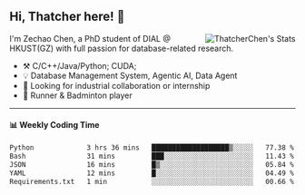 ## Hi, Thatcher here! :wave:

<img align="right" src="https://github-readme-stats.vercel.app/api?username=thatcherchen&title_color=333&text_color=777" alt="ThatcherChen's Stats" >

I'm Zechao Chen, a PhD student of DIAL @ HKUST(GZ) with full passion for database-related research.

- :hammer_and_pick:  C/C++/Java/Python; CUDA;
- :bulb:  Database Management System, Agentic AI, Data Agent
- :telescope:  Looking for industrial collaboration or internship
- :seedling:  Runner & Badminton player

---

#### :bar_chart: Weekly Coding Time

<!--START_SECTION:waka-->

```txt
Python             3 hrs 36 mins   ███████████████████▒░░░░░   77.38 %
Bash               31 mins         ███░░░░░░░░░░░░░░░░░░░░░░   11.43 %
JSON               16 mins         █▒░░░░░░░░░░░░░░░░░░░░░░░   05.84 %
YAML               12 mins         █░░░░░░░░░░░░░░░░░░░░░░░░   04.49 %
Requirements.txt   1 min           ░░░░░░░░░░░░░░░░░░░░░░░░░   00.66 %
```

<!--END_SECTION:waka-->
